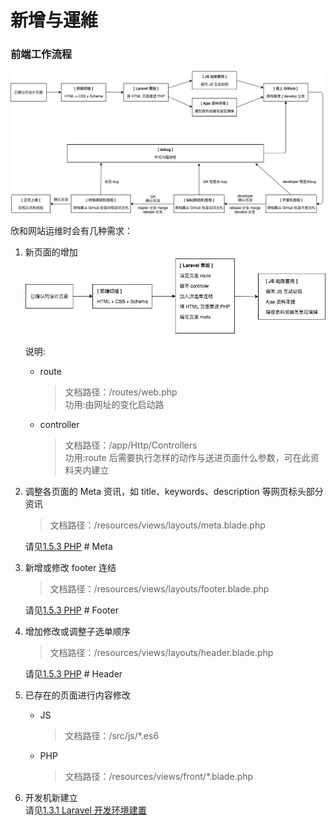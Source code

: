 # 新增与運維

### 前端工作流程

![](/images/star-work-flow.jpg)

欣和网站运维时会有几种需求：

1. 新页面的增加  
   ![](/images/new-page.jpg)

   说明:

   * route

     > 文档路径：/routes/web.php  
     > 功用:由网址的变化启动路

   * controller

     > 文档路径：/app/Http/Controllers  
     > 功用:route 后需要执行怎样的动作与送进页面什么参数，可在此资料夹内建立

2. 调整各页面的 Meta 资讯，如 title、keywords、description 等网页标头部分资讯

   > 文档路径：/resources/views/layouts/meta.blade.php

   请见[1.5.3 PHP](xin-zeng-yu-wei-yun-f/php.md) \# Meta

3. 新增或修改 footer 连结

   > 文档路径：/resources/views/layouts/footer.blade.php

   请见[1.5.3 PHP](xin-zeng-yu-wei-yun-f/php.md) \# Footer

4. 增加修改或调整子选单顺序

   > 文档路径：/resources/views/layouts/header.blade.php

   请见[1.5.3 PHP](xin-zeng-yu-wei-yun-f/php.md) \# Header

5. 已存在的页面进行内容修改

   * JS

     > 文档路径：/src/js/\*.es6

   * PHP

     > 文档路径：/resources/views/front/\*.blade.php

6. 开发机新建立   
   请见[1.3.1 Laravel 开发环境建置](setting-laravel.md)



